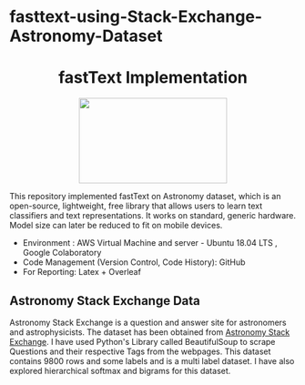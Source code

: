 # fasttext-using-Stack-Exchange-Astronomy-Dataset


<center> <h1>fastText Implementation </h1> </center>

<p align="center">
  <img width="260" height="150" src="https://fasttext.cc/img/ogimage.png">
</p>


This repository implemented fastText on Astronomy dataset, which is an open-source, lightweight, free library that allows users to learn text classifiers and text representations. It works on standard, generic hardware. Model size can later be reduced to fit on mobile devices.

* Environment : AWS Virtual Machine and server - Ubuntu 18.04 LTS , Google Colaboratory
* Code Management (Version Control, Code History): GitHub
* For Reporting: Latex + Overleaf

## Astronomy Stack Exchange Data
Astronomy Stack Exchange is a question and answer site for astronomers and astrophysicists. The dataset has been obtained from [Astronomy Stack Exchange](https://astronomy.stackexchange.com/questions?tab=newest&pagesize=50). I have used Python's Library called BeautifulSoup to scrape Questions and their respective Tags from the webpages. This dataset contains 9800 rows and some labels and is a multi label dataset. I have also explored hierarchical softmax and bigrams for this dataset.
